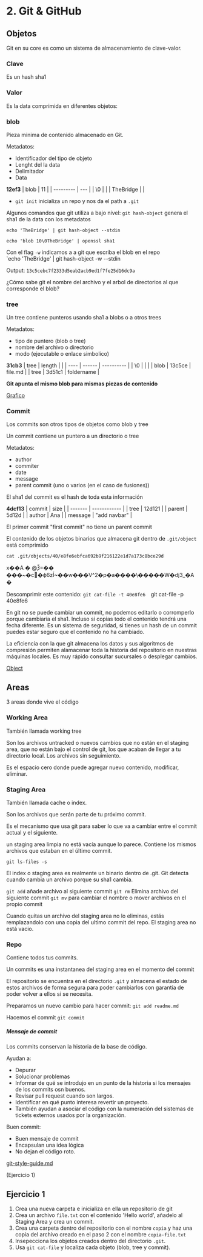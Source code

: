 # 2. Git & GitHub

## Objetos

Git en su core es como un sistema de almacenamiento de clave-valor.

### Clave 

Es un hash sha1

### Valor

Es la data comprimida en diferentes objetos:

### blob

Pieza minima de contenido almacenado en Git.

Metadatos:

- Identificador del tipo de objeto
- Lenght del la data
- Delimitador
- Data

__12ef3__
| blob      | 11  |
| --------- | --- |
| \\0       |     |
| TheBridge |     |


- `git init` inicializa un repo y nos da el path a `.git`

Algunos comandos que git utiliza a bajo nivel:
`git hash-object` genera el sha1 de la data con los metadatos

`echo 'TheBridge' | git hash-object --stdin` 

`echo 'blob 10\0TheBridge' | openssl sha1` 

Con el flag `-w` indicamos a a git que escriba el blob en el repo  
`echo 'TheBridge' | git hash-object -w --stdin

Output: `13c5cebc7f2333d5eab2acb9ed1f7fe25d16dc9a`

¿Cómo sabe git el nombre del archivo y el arbol de directorios al que corresponde el blob?

### tree 

Un tree contiene punteros usando sha1 a blobs o a otros trees

Metadatos:

- tipo de puntero (blob o tree)
- nombre del archivo o directorio
- modo (ejecutable o enlace simbolico)

__31cb3__
| tree | length |            |
| ---- | ------ | ---------- |
| \\0  |        |            |
| blob | 13c5ce | file.md    |
| tree | 3d51c1 | foldername |


**Git apunta el mismo blob para mismas piezas de contenido**

[Grafico](https://git-scm.com/book/en/v2/Git-Branching-Branches-in-a-Nutshell)

### Commit

Los commits son otros tipos de objetos como blob y tree

Un commit contiene un puntero a un directorio o tree

Metadatos:
- author 
- commiter
- date
- message
- parent commit (uno o varios (en el caso de fusiones)) 

El sha1 del commit es el hash de toda esta información 

__4dcf13__
| commit  | size         |
| ------- | ------------ |
| tree    | 12d121       |
| parent  | 5d12d        |
| author  | Ana      |
| message | "add navbar" |

El primer commit "first commit" no tiene un parent commit 


El contenido de los objetos binarios que almacena git dentro de `.git/object` está comprimido 

`cat .git/objects/40/e8fe6ebfca692b9f216122e1d7a173c8bce29d`

x��A
� @Ѯ=��
���~�c׾�ϕ6zÍ~��w���V^2�p�a����\�����W�dj3_�A�


Descomprimir este contenido:
`git cat-file -t 40e8fe6 
`git cat-file -p 40e8fe6 

En git no se puede cambiar un commit, no podemos editarlo o corromperlo porque cambiaría el sha1. Incluso si copias todo el contenido tendrá una fecha diferente. Es un sistema de seguridad, si tienes un hash de un commit puedes estar seguro que el contenido no ha cambiado. 

La eficiencia con la que git almacena los datos y sus algoritmos de compresión permiten alamacenar toda la historia del repositorio en nuestras máquinas locales. Es muy rápido consultar sucursales o desplegar cambios.

[Object](https://git-scm.com/book/en/v2/Git-Internals-Git-Objects)






## Areas

3 areas donde vive el código

### Working Area

También llamada working tree

Son los archivos untracked o nuevos cambios que no están en el staging area, que no están bajo el control de git, los que acaban de llegar a tu directorio local. Los archivos sin seguimiento. 

Es el espacio cero donde puede agregar nuevo contenido, modificar, eliminar.

### Staging Area 

También llamada cache o index.

Son los archivos que serán parte de tu próximo commit. 

Es el mecanismo que usa git para saber lo que va a cambiar entre el commit actual y el siguiente. 

un staging area limpia no está vacía aunque lo parece. Contiene los mismos archivos que estaban en el último commit. 

`git ls-files -s`

El index o staging area es realmente un binario dentro de .git. Git detecta cuando cambia un archivo porque su sha1 cambia.

`git add` añade archivo al siguiente commit 
`git rm` Elimina archivo del siguiente commit 
`git mv` para cambiar el nombre o mover archivos en el propio commit 


Cuando quitas un archivo del staging area no lo eliminas, estás remplazandolo con una copia del ultimo commit del repo. El staging area no está vacio.

### Repo

Contiene todos tus commits. 

Un commits es una instantanea del staging area en el momento del commit 

El repositorio se encuentra en el directorio `.git` y almacena el estado de estos archivos de forma segura para poder cambiarlos con garantía de poder volver a ellos si se necesita. 



Preparamos un nuevo cambio para hacer commit:
`git add readme.md`

Hacemos el commit
`git commit`


##### Mensaje de commit 

Los commits conservan la historia de la base de código.

Ayudan a:
- Depurar 
- Solucionar problemas
- Informar de qué se introdujo en un punto de la historia si los mensajes de los commits osn buenos.
- Revisar pull request cuando son largos. 
- Identificar en qué punto interesa revertir un proyecto. 
- También ayudan a asociar el código con la numeración del sistemas de tickets externos usados por la organización. 

Buen commit: 
- Buen mensaje de commit
- Encapsulan una idea lógica
- No dejan el código roto. 

[git-style-guide.md](https://gist.github.com/allamasln/f0f5f1d5c7903e4994218232d63b1314)

(Ejercicio 1)

## Ejercicio 1

1.  Crea una nueva carpeta e inicializa en ella un repositorio de git
2.  Crea un archivo `file.txt` con el contenido 'Hello world', añadelo al Staging Area y crea un commit.
3. Crea una carpeta dentro del repositorio con el nombre `copia` y haz una copia del archivo creado en el paso 2 con el nombre `copia-file.txt`
4.  Insepecciona los objetos creados dentro del directorio `.git`.
5. Usa `git cat-file` y localiza cada objeto (blob, tree y commit).
